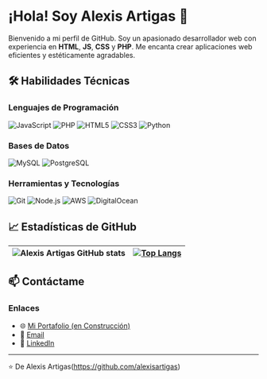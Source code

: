 # ¡Hola! Soy Alexis Artigas 👋

Bienvenido a mi perfil de GitHub. Soy un apasionado desarrollador web con experiencia en **HTML**, **JS**, **CSS** y **PHP**. Me encanta crear aplicaciones web eficientes y estéticamente agradables.

## 🛠 Habilidades Técnicas

### Lenguajes de Programación
 ![JavaScript](https://img.shields.io/badge/-JavaScript-F7DF1E?style=flat-square&logo=JavaScript&logoColor=black)
 ![PHP](https://img.shields.io/badge/-PHP-777BB4?style=flat-square&logo=PHP&logoColor=white)
 ![HTML5](https://img.shields.io/badge/-HTML5-E34F26?style=flat-square&logo=HTML5&logoColor=white)
 ![CSS3](https://img.shields.io/badge/-CSS3-1572B6?style=flat-square&logo=CSS3&logoColor=white)
 ![Python](https://img.shields.io/badge/-Python-3776AB?style=flat-square&logo=Python&logoColor=white)

### Bases de Datos
 ![MySQL](https://img.shields.io/badge/-MySQL-4479A1?style=flat-square&logo=MySQL&logoColor=white)
 ![PostgreSQL](https://img.shields.io/badge/-PostgreSQL-336791?style=flat-square&logo=PostgreSQL&logoColor=white)

### Herramientas y Tecnologías
 ![Git](https://img.shields.io/badge/-Git-F05032?style=flat-square&logo=Git&logoColor=white)
 ![Node.js](https://img.shields.io/badge/-Node.js-339933?style=flat-square&logo=Node.js&logoColor=white)
 ![AWS](https://img.shields.io/badge/-AWS-232F3E?style=flat-square&logo=Amazon-AWS&logoColor=white)
 ![DigitalOcean](https://img.shields.io/badge/-DigitalOcean-0080FF?style=flat-square&logo=DigitalOcean&logoColor=white)

## 📈 Estadísticas de GitHub

| ![Alexis Artigas GitHub stats](https://github-readme-stats.vercel.app/api?username=alexisartigas&show_icons=true&theme=radical) | [![Top Langs](https://github-readme-stats.vercel.app/api/top-langs/?username=alexisartigas&layout=compact)](https://github.com/alexisartigas) |
| --- | --- |

## 📫 Contáctame

### Enlaces
- 🌐 [Mi Portafolio (en Construcción)](#URL-de-tu-portafolio-aquí)
- 📧 [Email](mailto:alexisartigas@gmail.com)
- 💼 [LinkedIn](https://www.linkedin.com/in/alexis-artigas-3b8855ab/)

---

⭐️ De Alexis Artigas(https://github.com/alexisartigas)
